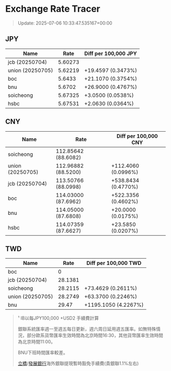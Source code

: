 # Exchange Rate Tracer

> Update: 2025-07-06 10:33:47.535167+00:00

## JPY

| Name             |    Rate | Diff per 100,000 JPY   |
|------------------|---------|------------------------|
| jcb (20250704)   | 5.60273 |                        |
| union (20250705) | 5.62219 | +19.4597 (0.3473%)     |
| boc              | 5.6433  | +21.1070 (0.3754%)     |
| bnu              | 5.6702  | +26.9000 (0.4767%)     |
| soicheong        | 5.67325 | +3.0500 (0.0538%)      |
| hsbc             | 5.67531 | +2.0630 (0.0364%)      |

## CNY

| Name             | Rate                | Diff per 100,000 CNY   |
|------------------|---------------------|------------------------|
| soicheong        | 112.85642	(88.6082) |                        |
| union (20250705) | 112.96882	(88.5200) | +112.4060 (0.0996%)    |
| jcb (20250704)   | 113.50766	(88.0998) | +538.8434 (0.4770%)    |
| boc              | 114.03000	(87.6962) | +522.3356 (0.4602%)    |
| bnu              | 114.05000	(87.6808) | +20.0000 (0.0175%)     |
| hsbc             | 114.07359	(87.6627) | +23.5850 (0.0207%)     |

## TWD

| Name             |    Rate | Diff per 100,000 TWD   |
|------------------|---------|------------------------|
| boc              |  0      |                        |
| jcb (20250704)   | 28.1381 |                        |
| soicheong        | 28.2115 | +73.4629 (0.2611%)     |
| union (20250705) | 28.2749 | +63.3700 (0.2246%)     |
| bnu              | 29.47   | +1195.1050 (4.2267%)   |


> ¹ IB以每JPY100,000 +USD2 手續費計算
>
> 銀聯系統匯率週一至週五每日更新，週六周日延用週五匯率。如無特殊情況，部分歐系貨幣匯率生效時間為北京時間16:30，其他貨幣匯率生效時間為北京時間11:00。
>
> BNU下班時間匯率較差。
>
> [立橋](https://www.wlbank.com.mo/uploads/ueditor/file/20181211/1544536513900230.pdf)/[發展銀行](https://www.mdb.com.mo/Service_Charges_20230728.pdf)海外銀聯提現暫時豁免手續費(貴銀聯1.1%左右)

